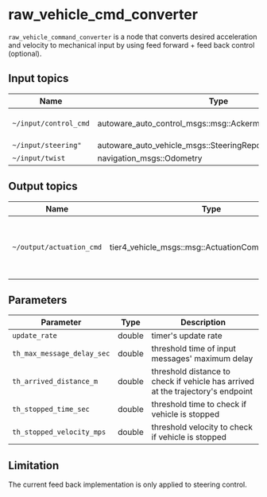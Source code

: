 # raw_vehicle_cmd_converter

`raw_vehicle_command_converter` is a node that converts desired acceleration and velocity to mechanical input by using feed forward + feed back control (optional).

## Input topics

| Name                  | Type                                                     | Description                                                                                                        |
| --------------------- | -------------------------------------------------------- | ------------------------------------------------------------------------------------------------------------------ |
| `~/input/control_cmd` | autoware_auto_control_msgs::msg::AckermannControlCommand | target `velocity/acceleration/steering_angle/steering_angle_velocity` is necessary to calculate actuation command. |
| `~/input/steering"`   | autoware_auto_vehicle_msgs::SteeringReport               | current status of steering used for steering feed back control                                                     |
| `~/input/twist`       | navigation_msgs::Odometry                                | twist topic in odometry is used.                                                                                   |

## Output topics

| Name                     | Type                                             | Description                                             |
| ------------------------ | ------------------------------------------------ | ------------------------------------------------------- |
| `~/output/actuation_cmd` | tier4_vehicle_msgs::msg::ActuationCommandStamped | actuation command for vehicle to apply mechanical input |

## Parameters

| Parameter                  | Type   | Description                                                                     |
| -------------------------- | ------ | ------------------------------------------------------------------------------- |
| `update_rate`              | double | timer's update rate                                                             |
| `th_max_message_delay_sec` | double | threshold time of input messages' maximum delay                                 |
| `th_arrived_distance_m`    | double | threshold distance to check if vehicle has arrived at the trajectory's endpoint |
| `th_stopped_time_sec`      | double | threshold time to check if vehicle is stopped                                   |
| `th_stopped_velocity_mps`  | double | threshold velocity to check if vehicle is stopped                               |

## Limitation

The current feed back implementation is only applied to steering control.
